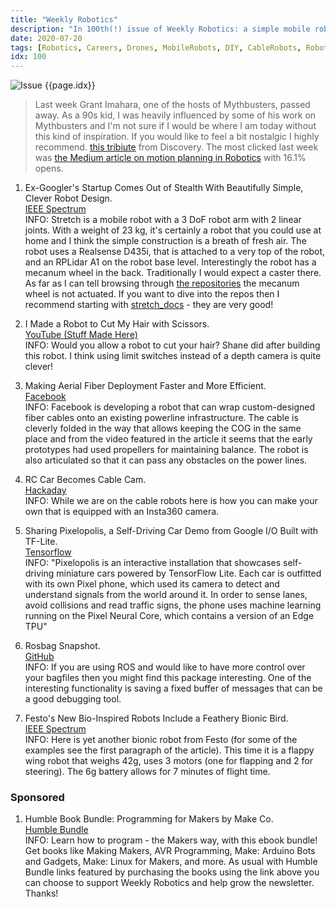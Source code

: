 ```yaml
---
title: "Weekly Robotics"
description: "In 100th(!) issue of Weekly Robotics: a simple mobile robot you could use at home, haircutting robot, two cable robots doing vastly different things and more!"
date: 2020-07-20
tags: [Robotics, Careers, Drones, MobileRobots, DIY, CableRobots, RobotArms, ConsumerRobots]
idx: 100
---
```

![Issue {{page.idx}}](/img/headers/{{page.idx}}.jpg "Issue {{page.idx}}")

> Last week Grant Imahara, one of the hosts of Mythbusters, passed away. As a 90s kid, I was heavily influenced by some of his work on Mythbusters and I'm not sure if I would be where I am today without this kind of inspiration. If you would like to feel a bit nostalgic I highly recommend. [this tribiute](https://youtu.be/Px_5Z0pPlPc) from Discovery. The most clicked last week was [the Medium article on motion planning in Robotics](https://medium.com/@gunjangiri8410/motion-path-planning-in-robots-3a48cfaf58cc) with 16.1% opens.

1) Ex-Googler's Startup Comes Out of Stealth With Beautifully Simple, Clever Robot Design.
<br>[IEEE Spectrum](https://spectrum.ieee.org/automaton/robotics/home-robots/hello-robots-stretch-mobile-manipulator)<br>
INFO: Stretch is a mobile robot with a 3 DoF robot arm with 2 linear joints. With a weight of 23 kg, it's certainly a robot that you could use at home and I think the simple construction is a breath of fresh air. The robot uses a Realsense D435i, that is attached to a very top of the robot, and an RPLidar A1 on the robot base level. Interestingly the robot has a mecanum wheel in the back. Traditionally I would expect a caster there. As far as I can tell browsing through [the repositories](https://github.com/hello-robot) the mecanum wheel is not actuated. If you want to dive into the repos then I recommend starting with [stretch_docs](https://github.com/hello-robot/stretch_docs) - they are very good!

2) I Made a Robot to Cut My Hair with Scissors.
<br>[YouTube (Stuff Made Here)](https://youtu.be/7zBrbdU_y0s)<br>
INFO: Would you allow a robot to cut your hair? Shane did after building this robot. I think using limit switches instead of a depth camera is quite clever!

3) Making Aerial Fiber Deployment Faster and More Efficient.
<br>[Facebook](https://engineering.fb.com/connectivity/aerial-fiber-deployment/)<br>
INFO: Facebook is developing a robot that can wrap custom-designed fiber cables onto an existing powerline infrastructure. The cable is cleverly folded in the way that allows keeping the COG in the same place and from the video featured in the article it seems that the early prototypes had used propellers for maintaining balance. The robot is also articulated so that it can pass any obstacles on the power lines.

4) RC Car Becomes Cable Cam.
<br>[Hackaday](https://hackaday.com/2020/07/19/rc-car-becomes-cable-cam/)<br>
INFO: While we are on the cable robots here is how you can make your own that is equipped with an Insta360 camera.

5) Sharing Pixelopolis, a Self-Driving Car Demo from Google I/O Built with TF-Lite.
<br>[Tensorflow](https://blog.tensorflow.org/2020/07/pixelopolis-self-driving-car-demo-tensorflow-lite.html?m=1)<br>
INFO: "Pixelopolis is an interactive installation that showcases self-driving miniature cars powered by TensorFlow Lite. Each car is outfitted with its own Pixel phone, which used its camera to detect and understand signals from the world around it. In order to sense lanes, avoid collisions and read traffic signs, the phone uses machine learning running on the Pixel Neural Core, which contains a version of an Edge TPU"

6) Rosbag Snapshot.
<br>[GitHub](https://github.com/ros/rosbag_snapshot)<br>
INFO: If you are using ROS and would like to have more control over your bagfiles then you might find this package interesting. One of the interesting functionality is saving a fixed buffer of messages that can be a good debugging tool.

7) Festo's New Bio-Inspired Robots Include a Feathery Bionic Bird.
<br>[IEEE Spectrum](https://spectrum.ieee.org/automaton/robotics/robotics-hardware/festo-bioinspired-robots-bionicswift)<br>
INFO: Here is yet another bionic robot from Festo (for some of the examples see the first paragraph of the article). This time it is a flappy wing robot that weighs 42g, uses 3 motors (one for flapping and 2 for steering). The 6g battery allows for 7 minutes of flight time.

### Sponsored

1) Humble Book Bundle: Programming for Makers by Make Co.
<br>[Humble Bundle](https://www.humblebundle.com/books/programming-for-makers-make-co-books?partner=weeklyrobotics)<br>
INFO: Learn how to program - the Makers way, with this ebook bundle! Get books like Making Makers, AVR Programming, Make: Arduino Bots and Gadgets, Make: Linux for Makers, and more. As usual with Humble Bundle links featured by purchasing the books using the link above you can choose to support Weekly Robotics and help grow the newsletter. Thanks!
